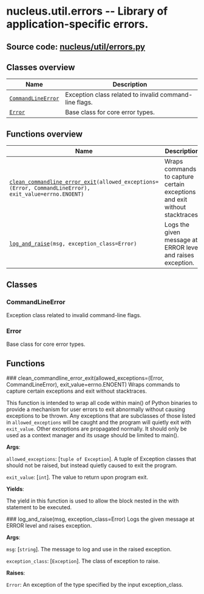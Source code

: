 # nucleus.util.errors -- Library of application-specific errors.
**Source code:** [nucleus/util/errors.py](https://github.com/google/nucleus/tree/master/nucleus/util/errors.py)
---


## Classes overview
Name | Description
-----|------------
[`CommandLineError`](#commandlineerror) | Exception class related to invalid command-line flags.
[`Error`](#error) | Base class for core error types.

## Functions overview
Name | Description
-----|------------
[`clean_commandline_error_exit`](#clean_commandline_error_exit)`(allowed_exceptions=(Error, CommandLineError), exit_value=errno.ENOENT)` | Wraps commands to capture certain exceptions and exit without stacktraces.
[`log_and_raise`](#log_and_raise)`(msg, exception_class=Error)` | Logs the given message at ERROR level and raises exception.

## Classes
### CommandLineError
Exception class related to invalid command-line flags.

### Error
Base class for core error types.

## Functions
###<a name="<_ast.FunctionDef object at 0x55f78d1b9a50>"></a> clean_commandline_error_exit(allowed_exceptions=(Error, CommandLineError), exit_value=errno.ENOENT)
Wraps commands to capture certain exceptions and exit without stacktraces.

This function is intended to wrap all code within main() of Python binaries
to provide a mechanism for user errors to exit abnormally without causing
exceptions to be thrown. Any exceptions that are subclasses of those listed
in `allowed_exceptions` will be caught and the program will quietly exit with
`exit_value`. Other exceptions are propagated normally. It should only be used
as a context manager and its usage should be limited to main().

**Args**:

`allowed_exceptions`: [`tuple of Exception`]. A tuple of Exception classes
      that should not be raised, but instead quietly caused to exit the
      program.

`exit_value`: [`int`]. The value to return upon program exit.


**Yields**:

  The yield in this function is used to allow the block nested in the with
  statement to be executed.

###<a name="<_ast.FunctionDef object at 0x55f78d1b9810>"></a> log_and_raise(msg, exception_class=Error)
Logs the given message at ERROR level and raises exception.

**Args**:

`msg`: [`string`]. The message to log and use in the raised exception.

`exception_class`: [`Exception`]. The class of exception to raise.


**Raises**:

`Error`: An exception of the type specified by the input exception_class.


